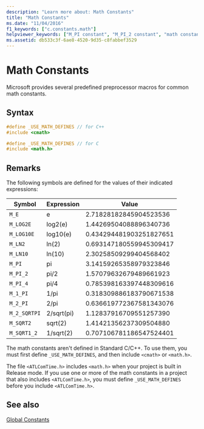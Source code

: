 ```yaml
---
description: "Learn more about: Math Constants"
title: "Math Constants"
ms.date: "11/04/2016"
f1_keywords: ["c.constants.math"]
helpviewer_keywords: ["M_PI constant", "M_PI_2 constant", "math constants", "M_2_PI constant", "M_1_PI constant", "M_E constant", "USE_MATH_DEFINES constant", "M_LOG2E constant", "M_LOG10E constant", "M_LN10 constant", "M_SQRT1_2 constant", "_USE_MATH_DEFINES constant", "M_PI_4 constant", "constants, math", "M_2_SQRTPI constant", "M_SQRT2 constant", "M_LN2 constant"]
ms.assetid: db533c3f-6ae8-4520-9d35-c8fabbef3529
---
```

# Math Constants

Microsoft provides several predefined preprocessor macros for common math constants.

## Syntax

```cpp
#define _USE_MATH_DEFINES // for C++
#include <cmath>

#define _USE_MATH_DEFINES // for C
#include <math.h>
```

## Remarks

The following symbols are defined for the values of their indicated expressions:

|Symbol|Expression|Value|
|------------|----------------|-----------|
|`M_E`|e|2.71828182845904523536|
|`M_LOG2E`|log2(e)|1.44269504088896340736|
|`M_LOG10E`|log10(e)|0.434294481903251827651|
|`M_LN2`|ln(2)|0.693147180559945309417|
|`M_LN10`|ln(10)|2.30258509299404568402|
|`M_PI`|pi|3.14159265358979323846|
|`M_PI_2`|pi/2|1.57079632679489661923|
|`M_PI_4`|pi/4|0.785398163397448309616|
|`M_1_PI`|1/pi|0.318309886183790671538|
|`M_2_PI`|2/pi|0.636619772367581343076|
|`M_2_SQRTPI`|2/sqrt(pi)|1.12837916709551257390|
|`M_SQRT2`|sqrt(2)|1.41421356237309504880|
|`M_SQRT1_2`|1/sqrt(2)|0.707106781186547524401|

The math constants aren't defined in Standard C/C++. To use them, you must first define `_USE_MATH_DEFINES`, and then include `<cmath>` or `<math.h>`.

The file `<ATLComTime.h>` includes `<math.h>` when your project is built in Release mode. If you use one or more of the math constants in a project that also includes `<ATLComTime.h>`, you must define `_USE_MATH_DEFINES` before you include `<ATLComTime.h>`.

## See also

[Global Constants](../c-runtime-library/global-constants.md)

